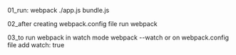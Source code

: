 01_run: webpack ./app.js bundle.js

02_after creating webpack.config file run webpack

03_to run webpack in watch mode
    webpack --watch
    or
    on webpack.config file add watch: true